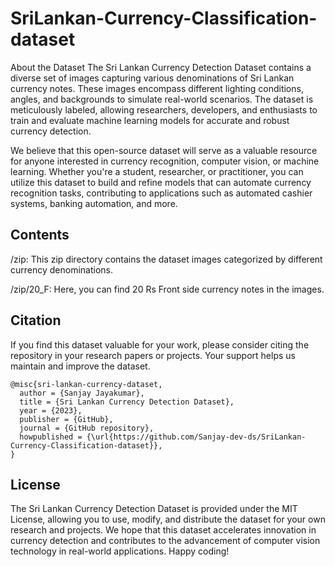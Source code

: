 # SriLankan-Currency-Classification-dataset

About the Dataset
The Sri Lankan Currency Detection Dataset contains a diverse set of images capturing various denominations of Sri Lankan currency notes. These images encompass different lighting conditions, angles, and backgrounds to simulate real-world scenarios. The dataset is meticulously labeled, allowing researchers, developers, and enthusiasts to train and evaluate machine learning models for accurate and robust currency detection.

We believe that this open-source dataset will serve as a valuable resource for anyone interested in currency recognition, computer vision, or machine learning. Whether you're a student, researcher, or practitioner, you can utilize this dataset to build and refine models that can automate currency recognition tasks, contributing to applications such as automated cashier systems, banking automation, and more.

## Contents
/zip: This zip directory contains the dataset images categorized by different currency denominations.

/zip/20_F: Here, you can find 20 Rs Front side currency notes in the images.


## Citation
If you find this dataset valuable for your work, please consider citing the repository in your research papers or projects. Your support helps us maintain and improve the dataset.

```
@misc{sri-lankan-currency-dataset,
  author = {Sanjay Jayakumar},
  title = {Sri Lankan Currency Detection Dataset},
  year = {2023},
  publisher = {GitHub},
  journal = {GitHub repository},
  howpublished = {\url{https://github.com/Sanjay-dev-ds/SriLankan-Currency-Classification-dataset}},
}
```

## License

The Sri Lankan Currency Detection Dataset is provided under the MIT License, allowing you to use, modify, and distribute the dataset for your own research and projects.
We hope that this dataset accelerates innovation in currency detection and contributes to the advancement of computer vision technology in real-world applications. Happy coding!
